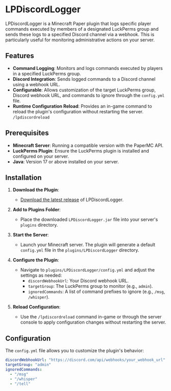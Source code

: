 # LPDiscordLogger

LPDiscordLogger is a Minecraft Paper plugin that logs specific player commands executed by members of a designated LuckPerms group and sends these logs to a specified Discord channel via a webhook. This is particularly useful for monitoring administrative actions on your server.

## Features

- **Command Logging**: Monitors and logs commands executed by players in a specified LuckPerms group.
- **Discord Integration**: Sends logged commands to a Discord channel using a webhook URL.
- **Configurable**: Allows customization of the target LuckPerms group, Discord webhook URL, and commands to ignore through the `config.yml` file.
- **Runtime Configuration Reload**: Provides an in-game command to reload the plugin's configuration without restarting the server. `/lpdiscordreload`

## Prerequisites

- **Minecraft Server**: Running a compatible version with the PaperMC API.
- **LuckPerms Plugin**: Ensure the LuckPerms plugin is installed and configured on your server.
- **Java**: Version 17 or above installed on your server.

## Installation

1. **Download the Plugin**:
   - [Download the latest release](https://github.com/PetalCat/LPDiscordLogger/releases) of LPDiscordLogger.

2. **Add to Plugins Folder**:
   - Place the downloaded `LPDiscordLogger.jar` file into your server's `plugins` directory.

3. **Start the Server**:
   - Launch your Minecraft server. The plugin will generate a default `config.yml` file in the `plugins/LPDiscordLogger` directory.

4. **Configure the Plugin**:
   - Navigate to `plugins/LPDiscordLogger/config.yml` and adjust the settings as needed:
     - `discordWebhookUrl`: Your Discord webhook URL.
     - `targetGroup`: The LuckPerms group to monitor (e.g., `admin`).
     - `ignoredCommands`: A list of command prefixes to ignore (e.g., `/msg`, `/whisper`).

5. **Reload Configuration**:
   - Use the `/lpdiscordreload` command in-game or through the server console to apply configuration changes without restarting the server.

## Configuration

The `config.yml` file allows you to customize the plugin's behavior:

```yaml
discordWebhookUrl: "https://discord.com/api/webhooks/your_webhook_url"
targetGroup: "admin"
ignoredCommands:
  - "/msg"
  - "/whisper"
  - "/tell"
